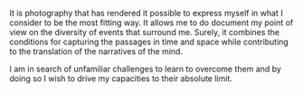 It is photography that has rendered it possible to express myself in what I consider to be the most fitting way. It allows me to do document my point of view on the diversity of events that surround me. Surely, it combines the conditions for capturing the passages in time and space while contributing to the translation of the narratives of the mind.

I am in search of unfamiliar challenges to learn to overcome them and by doing so I wish to drive my capacities to their absolute limit.

